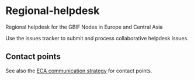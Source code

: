 # Regional-helpdesk
Regional helpdesk for the GBIF Nodes in Europe and Central Asia

Use the issues tracker to submit and process collaborative helpdesk issues.

## Contact points
See also the [ECA communication strategy](https://github.com/GBIF-Europe/RegionalWorkProgramme/wiki/Communication-strategy) for contact points.
